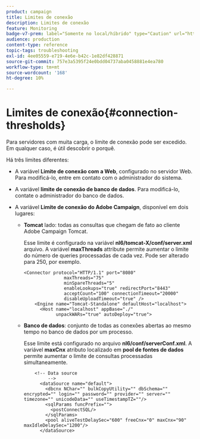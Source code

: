 ```yaml
---
product: campaign
title: Limites de conexão
description: Limites de conexão
feature: Monitoring
badge-v7-prem: label="Somente no local/híbrido" type="Caution" url="https://experienceleague.adobe.com/docs/campaign-classic/using/installing-campaign-classic/architecture-and-hosting-models/hosting-models-lp/hosting-models.html?lang=pt-BR" tooltip="Aplica-se somente a implantações locais e híbridas"
audience: production
content-type: reference
topic-tags: troubleshooting
exl-id: 4ee05559-e719-4e6e-b42c-1e82df428871
source-git-commit: 757e3a5395f24e0bdd04737aba0458881e4ea780
workflow-type: tm+mt
source-wordcount: '168'
ht-degree: 10%

---
```


# Limites de conexão{#connection-thresholds}



Para servidores com muita carga, o limite de conexão pode ser excedido. Em qualquer caso, é útil descobrir o porquê.

Há três limites diferentes:

* A variável **Limite de conexão com a Web**, configurado no servidor Web. Para modificá-lo, entre em contato com o administrador do sistema.

* A variável **limite de conexão de banco de dados**. Para modificá-lo, contate o administrador do banco de dados.

* A variável **Limite de conexão do Adobe Campaign**, disponível em dois lugares:

   * **Tomcat** lado: todas as consultas que chegam de fato ao cliente Adobe Campaign Tomcat.

     Esse limite é configurado na variável **nl6/tomcat-X/conf/server.xml** arquivo. A variável **maxThreads** attribute permite aumentar o limite do número de queries processadas de cada vez. Pode ser alterado para 250, por exemplo.

     ```
     <Connector protocol="HTTP/1.1" port="8080"
                    maxThreads="75"
                    minSpareThreads="5"
                    enableLookups="true" redirectPort="8443"
                    acceptCount="100" connectionTimeout="20000"
                    disableUploadTimeout="true" />
         <Engine name="Tomcat-Standalone" defaultHost="localhost">
           <Host name="localhost" appBase="./"
                 unpackWARs="true" autoDeploy="true">
     ```

   * **Banco de dados**: conjunto de todas as conexões abertas ao mesmo tempo no banco de dados por um processo.

     Esse limite está configurado no arquivo **nl6/conf/serverConf.xml**. A variável **maxCnx** atributo localizado em **pool de fontes de dados** permite aumentar o limite de consultas processadas simultaneamente.

     ```
         <!-- Data source
              -->
           <dataSource name="default">
             <dbcnx NChar="" bulkCopyUtility="" dbSchema="" encrypted="" login="" password="" provider="" server="" timezone="" unicodeData="" useTimestampTZ=""/>
             <sqlParams funcPrefix="">
               <postConnectSQL/>
             </sqlParams>
             <pool aliveTestDelaySec="600" freeCnx="0" maxCnx="90" maxIdleDelaySec="1200"/>
           </dataSource>
     ```
